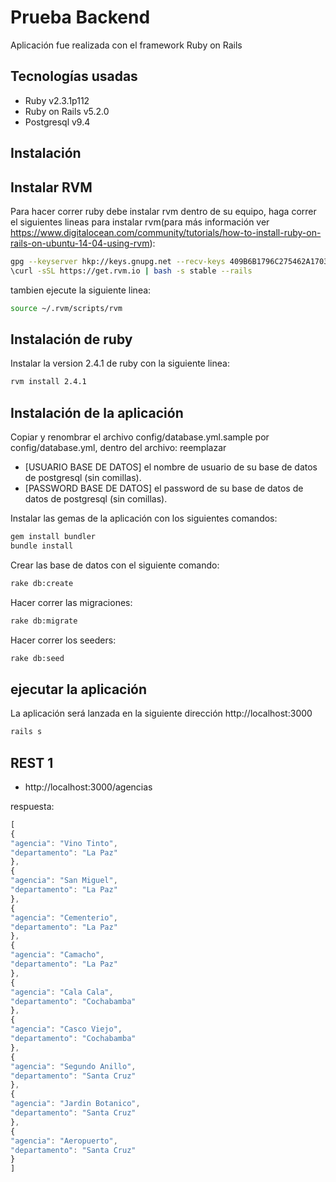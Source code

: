 # Prueba Backend

Aplicación fue realizada con el framework Ruby on Rails

## Tecnologías usadas
- Ruby v2.3.1p112
- Ruby on Rails v5.2.0
- Postgresql v9.4

## Instalación

##  Instalar RVM
Para hacer correr ruby debe instalar rvm dentro de su equipo, haga correr el siguientes lineas  para instalar rvm(para más información ver https://www.digitalocean.com/community/tutorials/how-to-install-ruby-on-rails-on-ubuntu-14-04-using-rvm):

```sh
gpg --keyserver hkp://keys.gnupg.net --recv-keys 409B6B1796C275462A1703113804BB82D39DC0E3
\curl -sSL https://get.rvm.io | bash -s stable --rails
```
tambien ejecute la siguiente linea:
```sh
source ~/.rvm/scripts/rvm
```
## Instalación de ruby

Instalar la version 2.4.1 de ruby con la siguiente linea:
```sh
rvm install 2.4.1
```

## Instalación de la aplicación

Copiar y renombrar el archivo config/database.yml.sample por config/database.yml, dentro del archivo:
reemplazar
   - [USUARIO BASE DE DATOS] el nombre de usuario de su base de datos de postgresql (sin comillas).
   - [PASSWORD BASE DE DATOS] el password de su base de datos de datos de postgresql (sin comillas).

Instalar las gemas de la aplicación con los siguientes comandos:
```sh
gem install bundler
bundle install
```
Crear las base de datos con el siguiente comando:
```sh
rake db:create
```
Hacer correr las migraciones:
```sh
rake db:migrate
```
Hacer correr los seeders:
```sh
rake db:seed
```
## ejecutar la aplicación
La aplicación será lanzada en la siguiente dirección http://localhost:3000

```sh
rails s
```

## REST 1
- http://localhost:3000/agencias

respuesta:
```javascript
[
{
"agencia": "Vino Tinto",
"departamento": "La Paz"
},
{
"agencia": "San Miguel",
"departamento": "La Paz"
},
{
"agencia": "Cementerio",
"departamento": "La Paz"
},
{
"agencia": "Camacho",
"departamento": "La Paz"
},
{
"agencia": "Cala Cala",
"departamento": "Cochabamba"
},
{
"agencia": "Casco Viejo",
"departamento": "Cochabamba"
},
{
"agencia": "Segundo Anillo",
"departamento": "Santa Cruz"
},
{
"agencia": "Jardin Botanico",
"departamento": "Santa Cruz"
},
{
"agencia": "Aeropuerto",
"departamento": "Santa Cruz"
}
]
```
